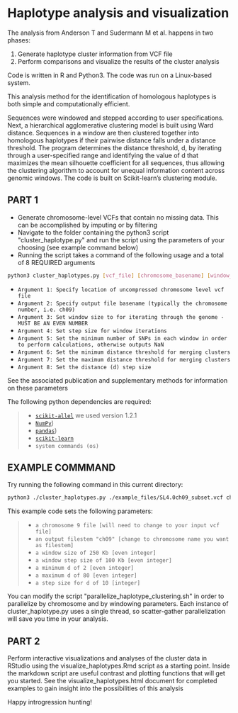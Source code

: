 # Haplotype analysis and visualization 

The analysis from Anderson T and Sudermann M et al. happens in two phases:

1) Generate haplotype cluster information from VCF file
2) Perform comparisons and visualize the results of the cluster analysis

Code is written in R and Python3. The code was run on a Linux-based system.

This analysis method for the identification of homologous haplotypes is both simple and computationally efficient. 

Sequences were windowed and stepped according to user specifications. Next, a hierarchical agglomerative clustering model is built using Ward distance. Sequences in a window are then clustered together into homologous haplotypes if their pairwise distance falls under a distance threshold. The program determines the distance threshold, d, by iterating through a user-specified range and identifying the value of d that maximizes the mean silhouette coefficient for all sequences, thus allowing the clustering algorithm to account for unequal information content across genomic windows. The code is built on Scikit-learn’s clustering module.

## PART 1
- Generate chromosome-level VCFs that contain no missing data. This can be accomplished by imputing or by filtering
- Navigate to the folder containing the python3 script "cluster_haplotype.py" and run the script using the parameters of your choosing (see example command below)
- Running the script takes a command of the following usage and a total of 8 REQUIRED arguments
```bash
python3 cluster_haplotypes.py [vcf_file] [chromosome_basename] [window_size] [window_step_size] [min_snps_cutoff] [min d] [max d] [step d]
```
-  `Argument 1: Specify location of uncompressed chromosome level vcf file`
-  `Argument 2: Specify output file basename (typically the chromosome number, i.e. ch09)`  
-  `Argument 3: Set window size to for iterating through the genome - MUST BE AN EVEN NUMBER`  
-  `Argument 4: Set step size for window iterations`
-  `Argument 5: Set the minimum number of SNPs in each window in order to perform calculations, otherwise outputs NaN`  
-  `Argument 6: Set the minimum distance threshold for merging clusters`
-  `Argument 7: Set the maximum distance threshold for merging clusters`  
-  `Argument 8: Set the distance (d) step size`

See the associated publication and supplementary methods for information on these parameters

The following python dependencies are required:
> - [`scikit-allel`](https://github.com/cggh/scikit-allel) we used version 1.2.1
> - [`NumPy`](https://numpy.org/)) 
> - [`pandas`](https://pandas.pydata.org/)) 
> - [`scikit-learn`](https://scikit-learn.org/stable/)
> - `system commands (os)`

## EXAMPLE COMMMAND 
Try running the following command in this current directory:
```bash
python3 ./cluster_haplotypes.py ./example_files/SL4.0ch09_subset.vcf ch09 250000 100000 10 2 80 10
```
This example code sets the following parameters:  
> - `a chromosome 9 file [will need to change to your input vcf file]`  
> - `an output filestem "ch09" [change to chromosome name you want as filestem]`
> - `a window size of 250 Kb [even integer]`  
> - `a window step size of 100 Kb [even integer]`  
> - `a minimum d of 2 [even integer]`  
> - `a maximum d of 80 [even integer]`  
> - `a step size for d of 10 [integer]`

You can modify the script "parallelize_haplotype_clustering.sh" in order to parallelize by chromosome and by windowing parameters.
Each instance of cluster_haplotype.py uses a single thread, so scatter-gather parallelization will save you time in your analysis.

## PART 2
Perform interactive visualizations and analyses of the cluster data in RStudio using the visualize_haplotypes.Rmd script as a starting point.
Inside the markdown script are useful contrast and plotting functions that will get you started.
See the visualize_haplotypes.html document for completed examples to gain insight into the possibilities of this analysis

Happy introgression hunting!
